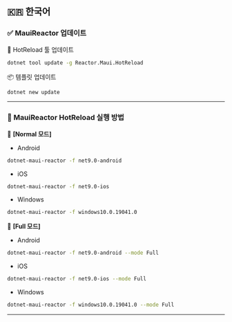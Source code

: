 ## 🇰🇷 한국어
### ✅ MauiReactor 업데이트
🔧 HotReload 툴 업데이트
```bash
dotnet tool update -g Reactor.Maui.HotReload
```
📦 템플릿 업데이트
```bash
dotnet new update
```
---
### 🚀 MauiReactor HotReload 실행 방법
🔹 **[Normal 모드]**
- Android
```bash
dotnet-maui-reactor -f net9.0-android
```
- iOS
```bash
dotnet-maui-reactor -f net9.0-ios
```
- Windows
```bash
dotnet-maui-reactor -f windows10.0.19041.0
```
🔸 **[Full 모드]**
- Android
```bash
dotnet-maui-reactor -f net9.0-android --mode Full
```
- iOS
```bash
dotnet-maui-reactor -f net9.0-ios --mode Full
```
- Windows
```bash
dotnet-maui-reactor -f windows10.0.19041.0 --mode Full
```
---
